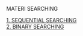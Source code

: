MATERI SEARCHING
<!DOCTYPE html>
<html>
    <body>
 <a href="https://github.com/MeiLing19/ALGORITMA-DAN-STRUKTUR-DATA-ASSIGNMENT/tree/main/SEARCHING/SEQUENTIAL%20SEARCHING" class="btn">
 1. SEQUENTIAL SEARCHING</a><br>
 <a href="https://github.com/MeiLing19/ALGORITMA-DAN-STRUKTUR-DATA-ASSIGNMENT/tree/main/SEARCHING/BINARY%20SEARCHING" class="btn">
 2. BINARY SEARCHING</a></br>
    </body>
</html>
